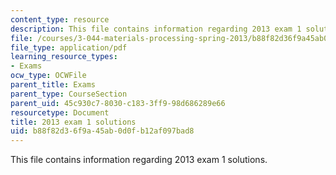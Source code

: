 ```yaml
---
content_type: resource
description: This file contains information regarding 2013 exam 1 solutions.
file: /courses/3-044-materials-processing-spring-2013/b88f82d36f9a45ab0d0fb12af097bad8_MIT3_044S13_2013exam1solns.pdf
file_type: application/pdf
learning_resource_types:
- Exams
ocw_type: OCWFile
parent_title: Exams
parent_type: CourseSection
parent_uid: 45c930c7-8030-c183-3ff9-98d686289e66
resourcetype: Document
title: 2013 exam 1 solutions
uid: b88f82d3-6f9a-45ab-0d0f-b12af097bad8
---
```

This file contains information regarding 2013 exam 1 solutions.

